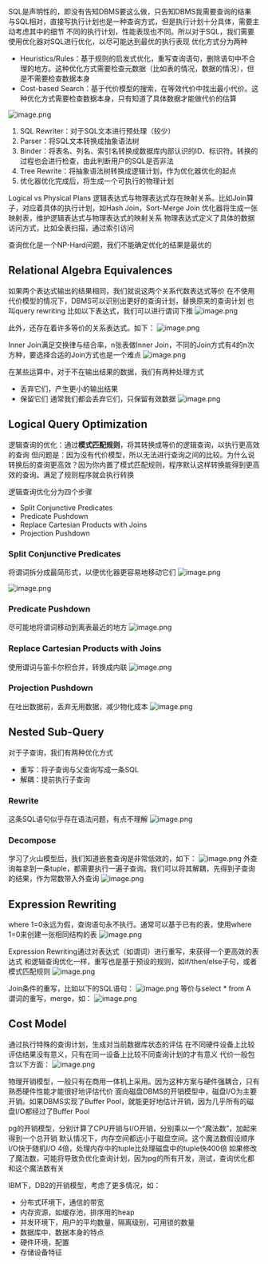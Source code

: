 ```toc
```
SQL是声明性的，即没有告知DBMS要这么做，只告知DBMS我需要查询的结果
与SQL相对，直接写执行计划也是一种查询方式，但是执行计划十分具体，需要主动考虑其中的细节
不同的执行计划，性能表现也不同。所以对于SQL，我们需要使用优化器对SQL进行优化，以尽可能达到最优的执行表现
优化方式分为两种
- Heuristics/Rules：基于规则的启发式优化，重写查询语句，删除语句中不合理的地方。这种优化方式需要检查元数据（比如表的情况，数据的情况），但是不需要检查数据本身
- Cost-based Search：基于代价模型的搜索，在等效代价中找出最小代价。这种优化方式需要检查数据本身，只有知道了具体数据才能做代价的估算

![image.png](https://raw.githubusercontent.com/ren77281/pigco-image/main/img/202407161316542.png)

1. SQL Rewriter：对于SQL文本进行预处理（较少）
2. Parser：将SQL文本转换成抽象语法树
3. Binder：将表名、列名、索引名转换成数据库内部认识的ID、标识符。转换的过程也会进行检查，由此判断用户的SQL是否非法
4. Tree Rewrite：将抽象语法树转换成逻辑计划，作为优化器优化的起点
5. 优化器优化完成后，将生成一个可执行的物理计划

Logical vs Physical Plans
逻辑表达式与物理表达式存在映射关系。比如Join算子，对应着具体的执行计划，如Hash Join，Sort-Merge Join
优化器将生成一张映射表，维护逻辑表达式与物理表达式的映射关系
物理表达式定义了具体的数据访问方式，比如全表扫描，通过索引访问

查询优化是一个NP-Hard问题，我们不能确定优化的结果是最优的

## Relational Algebra Equivalences
如果两个表达式输出的结果相同，我们就说这两个关系代数表达式等价
在不使用代价模型的情况下，DBMS可以识别出更好的查询计划，替换原来的查询计划
也叫query rewriting
比如以下表达式，我们可以进行谓词下推
![image.png](https://raw.githubusercontent.com/ren77281/pigco-image/main/img/202407161340775.png)

此外，还存在着许多等价的关系表达式。如下：
![image.png](https://raw.githubusercontent.com/ren77281/pigco-image/main/img/202407161342891.png)

Inner Join满足交换律与结合率，n张表做Inner Join，不同的Join方式有4的n次方种，要选择合适的Join方式也是一个难点
![image.png](https://raw.githubusercontent.com/ren77281/pigco-image/main/img/202407161344864.png)

在某些运算中，对于不在输出结果的数据，我们有两种处理方式
- 丢弃它们，产生更小的输出结果
- 保留它们
通常我们都会丢弃它们，只保留有效数据
![image.png](https://raw.githubusercontent.com/ren77281/pigco-image/main/img/202407161358984.png)
## Logical Query Optimization
逻辑查询的优化：通过**模式匹配规则**，将其转换成等价的逻辑查询，以执行更高效的查询
但问题是：因为没有代价模型，所以无法进行查询之间的比较。为什么说转换后的查询更高效？因为你内置了模式匹配规则，程序默认这样转换能得到更高效的查询。满足了规则程序就会执行转换

逻辑查询优化分为四个步骤
- Split Conjunctive Predicates
- Predicate Pushdown
- Replace Cartesian Products with Joins
- Projection Pushdown
### Split Conjunctive Predicates
将谓词拆分成最简形式，以便优化器更容易地移动它们
![image.png](https://raw.githubusercontent.com/ren77281/pigco-image/main/img/202407161407075.png)

![image.png](https://raw.githubusercontent.com/ren77281/pigco-image/main/img/202407161408733.png)
### Predicate Pushdown
尽可能地将谓词移动到离表最近的地方
![image.png](https://raw.githubusercontent.com/ren77281/pigco-image/main/img/202407161413254.png)
### Replace Cartesian Products with Joins
使用谓词与笛卡尔积合并，转换成内联
![image.png](https://raw.githubusercontent.com/ren77281/pigco-image/main/img/202407161415476.png)
### Projection Pushdown
在吐出数据前，丢弃无用数据，减少物化成本
![image.png](https://raw.githubusercontent.com/ren77281/pigco-image/main/img/202407161416196.png)
## Nested Sub-Query
对于子查询，我们有两种优化方式
- 重写：将子查询与父查询写成一条SQL
- 解耦：提前执行子查询
### Rewrite
这条SQL语句似乎存在语法问题，有点不理解
![image.png](https://raw.githubusercontent.com/ren77281/pigco-image/main/img/202407161422150.png)
### Decompose
学习了火山模型后，我们知道嵌套查询是非常低效的，如下：
![image.png](https://raw.githubusercontent.com/ren77281/pigco-image/main/img/202407161424261.png)
外查询每拿到一条tuple，都需要执行一遍子查询。我们可以将其解耦，先得到子查询的结果，作为常数带入外查询
![image.png](https://raw.githubusercontent.com/ren77281/pigco-image/main/img/202407161426385.png)

## Expression Rewriting

where 1=0永远为假，查询语句永不执行。通常可以基于已有的表，使用where 1=0来创建一张相同结构的表
![image.png](https://raw.githubusercontent.com/ren77281/pigco-image/main/img/202407161440400.png)

Expression Rewriting通过对表达式（如谓词）进行重写，来获得一个更高效的表达式
和逻辑查询优化一样，重写也是基于预设的规则，如if/then/else子句，或者模式匹配规则
![image.png](https://raw.githubusercontent.com/ren77281/pigco-image/main/img/202407161438737.png)

Join条件的重写，比如以下的SQL语句：
![image.png](https://raw.githubusercontent.com/ren77281/pigco-image/main/img/202407161445671.png)
等价与select * from A
谓词的重写，merge，如：
![image.png](https://raw.githubusercontent.com/ren77281/pigco-image/main/img/202407161447585.png)
## Cost Model
通过执行特殊的查询计划，生成对当前数据库状态的评估
在不同硬件设备上比较评估结果没有意义，只有在同一设备上比较不同查询计划的才有意义
代价一般包含以下方面：
![image.png](https://raw.githubusercontent.com/ren77281/pigco-image/main/img/202407161452264.png)

物理开销模型，一般只有在商用一体机上采用。因为这种方案与硬件强耦合，只有熟悉硬件性能才能很好地评估代价
面向磁盘DBMS的开销模型中，磁盘I/O为主要开销。如果DBMS实现了Buffer Pool，就能更好地估计开销，因为几乎所有的磁盘I/O都经过了Buffer Pool

pg的开销模型，分别计算了CPU开销与I/O开销，分别乘以一个“魔法数”，加起来得到一个总开销
默认情况下，内存空间都远小于磁盘空间。这个魔法数假设顺序I/O快于随机I/O 4倍，处理内存中的tuple比处理磁盘中的tuple快400倍
如果修改了魔法数，可能将导致负优化查询计划，因为pg的所有开发，测试，查询优化都和这个魔法数有关

IBM下，DB2的开销模型，考虑了更多情况，如：
- 分布式环境下，通信的带宽
- 内存资源，如缓存池，排序用的heap
- 并发环境下，用户的平均数量，隔离级别，可用锁的数量
- 数据库中，数据本身的特点
- 硬件环境，配置
- 存储设备特征

